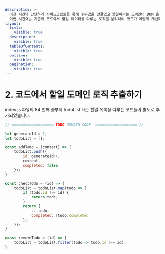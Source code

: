 ```yaml
---
description: >-
  이전 시간에 간단하게 자바스크립트를 통해 투두앱을 만들었고 할일이라는 도메인이 DOM 을 다루는 로직에 강하게 결합되었다고 이야기하였습니다.
  이번 시간에는 기존의 코드에서 할일 데이터를 다루는 로직을 분리하여 코드가 어떻게 개선되는지 알아보도록 할게요.
layout:
  title:
    visible: true
  description:
    visible: true
  tableOfContents:
    visible: true
  outline:
    visible: true
  pagination:
    visible: true
---
```


# 2. 코드에서 할일 도메인 로직 추출하기

index.js 파일의 84 번째 줄부터 todoList 라는 할일 목록을 다루는 코드들이 별도로 추가되었습니다.&#x20;

```javascript
// =================== TODO DOMAIN CODE  =================== //

let generateId = 1;
let todoList = [];

const addTodo = (content) => {
    todoList.push({
        id: generateId++,
        content,
        completed: false
    });
}

const checkTodo = (id) => {
    todoList = todoList.map(todo => {
        if (todo.id !== id) {
            return todo;
        }
        return {
            ...todo,
            completed: !todo.completed
        };
    });
}

const removeTodo = (id) => {
    todoList = todoList.filter(todo => todo.id !== id);
}
```
